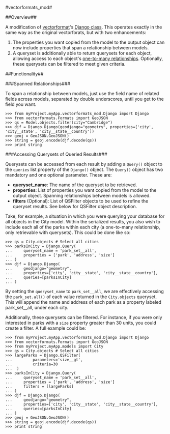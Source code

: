 #vectorformats_mod#

##Overview##

A modification of [vectorformat](http://packages.python.org/vectorformats/)'s [Django class](http://packages.python.org/vectorformats/formats/Django.html).  This operates exactly in the same way as the original vectorforats, but with two enhancements:

1. The properties you want copied from the model to the output object can now include properties that span a relationship between models.
2. A queryset is additionally able to return querysets for each object, allowing access to each object's [one-to-many relationships](https://docs.djangoproject.com/en/1.4/topics/db/examples/many_to_one/).  Optionally, these querysets can be filtered to meet given criteria.


##Functionality##

###Spanned Relationships###

To span a relationship between models, just use the field name of related fields across models, separated by double underscores, until you get to the field you want.

    >>> from myProject.myApp.vectorformats_mod.Django import Django
    >>> from vectorformats.Formats import GeoJSON
    >>> qs = Model.objects.filter(city="Cambridge")
    >>> djf = Django.Django(geodjango="geometry", properties=['city', 'city__state', 'city__state__country'])
    >>> geoj = GeoJSON.GeoJSON()
    >>> string = geoj.encode(djf.decode(qs))
    >>> print string

###Accessing Querysets of Queried Results###

Querysets can be accessed from each result by adding a `Query()` object to the `queries` list property of the `Django()` object.  The `Query()` object has two mandatory and one optional parameter. These are:

* **queryset_name**: The name of the queryset to be retrieved.
* **properties**: List of properties you want copied from the model to the output object. Spanning relationships between models is allowed.
* **filters** (Optional): List of QSFilter objects to be used to refine the queryset results.  See below for QSFilter object description.


Take, for example, a situation in which you were querying your database for all objects in the City model.  Within the serialized results, you also wish to include each all of the parks within each city (a one-to-many relationship, only retrievable with querysets).  This could be done like so:

    >>> qs = City.objects # Select all cities
    >>> parksInCity = Django.Query(
    ...     queryset_name = 'park_set__all',
    ...     properties = ['park', 'address', 'size']
    ... )
    >>> djf = Django.Django(
    ...     geodjango="geometry", 
    ...     properties=['city', 'city__state', 'city__state__country'],
    ...     queries=[parksInCity]
    ... )

By setting the ``queryset_name`` to ``park_set__all``, we are effectively accessing the ``park_set.all()`` of each value returned in the ``City.objects`` queryset.  This will append the name and address of each park as a property labeled park_set__all, under each city.

Additionally, these querysets can be filtered.  For instance, if you were only interested in parks with a ``size`` property greater than 30 units, you could create a filter.  A full example could be:

    >>> from myProject.myApp.vectorformats_mod.Django import Django
    >>> from vectorformats.Formats import GeoJSON
    >>> from myProject.myApp.models import City
    >>> qs = City.objects # Select all cities
    >>> largeParks = Django.QSFilter(
    ...         parameters='size__gt', 
    ...         criteria=30
    ...  )
    >>> parksInCity = Django.Query(
    ...     queryset_name = 'park_set__all',
    ...     properties = ['park', 'address', 'size']
    ...     filters = [largeParks]
    ... )
    >>> djf = Django.Django(
    ...     geodjango="geometry", 
    ...     properties=['city', 'city__state', 'city__state__country'],
    ...     queries=[parksInCity]
    ... )
    >>> geoj = GeoJSON.GeoJSON()
    >>> string = geoj.encode(djf.decode(qs))
    >>> print string
